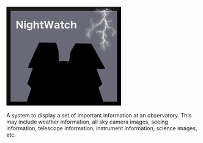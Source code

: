 ![logo](/nightwatch/static/images/simple-orig-lightning-300.png "Logo")

A system to display a set of important information at an observatory.
This may include weather information, all sky camera images,
seeing information, telescope information, instrument information,
science images, etc.
